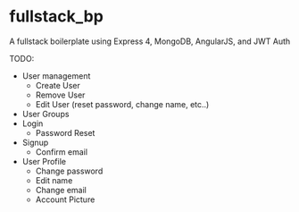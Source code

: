 fullstack_bp
============

A fullstack boilerplate using Express 4, MongoDB, AngularJS, and JWT Auth


TODO:
* User management
  - Create User
  - Remove User
  - Edit User (reset password, change name, etc..)
* User Groups
* Login
  - Password Reset
* Signup
  - Confirm email
* User Profile
  - Change password
  - Edit name
  - Change email
  - Account Picture

